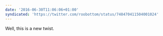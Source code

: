```yaml
---
date: '2016-06-30T11:06:06+01:00'
syndicated: 'https://twitter.com/roobottom/status/748470411504001024'
---
```

Well, this is a new twist.
